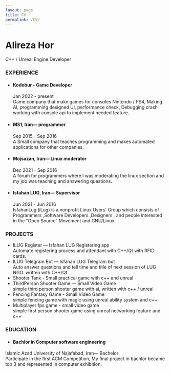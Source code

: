 ```yaml
---
layout: page
title: CV
permalink: /CV/
---
```

  
# Alireza Hor  
C++ / Unreal Engine Developer  

### EXPERIENCE  
  - #### Kodobur - Game Developer  
    Jan 2022 - present  
 Game company that make games for consoles Nintendo / PS4, Making AI, programming designed UI, performance check, Debugging crash working with console api to implement needed feature.  
  - #### MS1, Iran— programmer  
    Sep 2015 - Sep 2016  
A Small company that teaches programming and makes automated applications for other companies.  
  - #### Mojsazan, Iran— Linux moderator  
    Dec 2021 - Sep 2016  
A forum for programmers where I was moderating the linux section and my job was teaching and answering questions.  
  - #### Isfahan LUG, Iran— Supervisor  
    Jun 2021 - Jun 2016  
IsfahanLug (iLug) is a nonprofit Linux Users' Group which consists of Programmers ,Software Developers ,Designers , and people interested in the “Open Source” Movement and GNU/Linux.  

 ### PROJECTS  
 - ILUG Register — Isfahan LUG Registering app  
  Automate registering process and attendant with C++/Qt with RFID cards.  
 - ILUG Telegram Bot — Isfahan LUG Telegram bot  
  Auto answer questions and tell time and title of next session of LUG NGO. written with C++/Qt.  
 - Shooter Tank - Small practical game with c++ and unreal   
 - ThirdPerson Shooter Game — Small Video Game  
  simple third person shooter game with ai, written with c++ / unreal   
 - Fencing Fantasy Game - Small Video Game  
  simple fencing game with magic using unreal ability system and c++  
 - Multiplayer fps game - small video game  
  simple first person shooter game using unreal networking feature and c++  

 ### EDUCATION  
   - #### Bachlor in Computer software engineering  
Islamic Azad University of Najafabad, Iran— Bachelor  
Participate in the first ACM Competition, My final project in bachlor became top 3 and represented in computer exhibition.  
